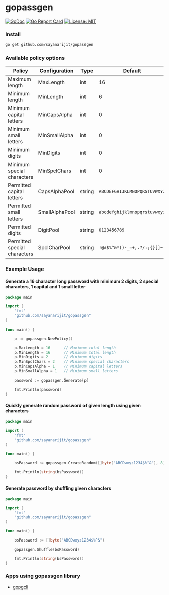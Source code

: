 # gopassgen

[![GoDoc](https://godoc.org/github.com/sayanarijit/gopassgen?status.svg)](https://godoc.org/github.com/sayanarijit/gopassgen)
[![Go Report Card](https://goreportcard.com/badge/github.com/sayanarijit/gopassgen)](https://goreportcard.com/report/github.com/sayanarijit/gopassgen)
[![License: MIT](https://img.shields.io/badge/License-MIT-yellow.svg)](https://github.com/sayanarijit/gopassgen/blob/master/LICENSE)

### Install

```bash
go get github.com/sayanarijit/gopassgen
```

### Available policy options

| Policy                       | Configuration  | Type    | Default                      |
| ---------------------------- | -------------  | ------- | ---------------------------- |
| Maximum length               | MaxLength      | int     | 16                           |
| Minimum length               | MinLength      | int     | 6                            |
| Minimum capital letters      | MinCapsAlpha   | int     | 0                            |
| Minimum small letters        | MinSmallAlpha  | int     | 0                            |
| Minimum digits               | MinDigits      | int     | 0                            |
| Minimum special characters   | MinSpclChars   | int     | 0                            |
| Permitted capital letters    | CapsAlphaPool  | string  | `ABCDEFGHIJKLMNOPQRSTUVWXYZ` |
| Permitted small letters      | SmallAlphaPool | string  | `abcdefghijklmnopqrstuvwxyz` |
| Permitted digits             | DigitPool      | string  | `0123456789`                 |
| Permitted special characters | SpclCharPool   | string  | `!@#$%^&*()-_=+,.?/:;{}[]~`  |

### Example Usage

#### Generate a 16 character long password with minimum 2 digits, 2 special characters, 1 capital and 1 small letter

```go
package main

import (
    "fmt"
    "github.com/sayanarijit/gopassgen"
)

func main() {

    p := gopassgen.NewPolicy()

    p.MaxLength = 16      // Maximum total length
    p.MinLength = 16      // Minimum total length
    p.MinDigits = 2       // Minimum digits
    p.MinSpclChars = 2    // Minimum special characters
    p.MinCapsAlpha = 1    // Minimum capital letters
    p.MinSmallAlpha = 1   // Minimum small letters

    password := gopassgen.Generate(p)

    fmt.Println(password)
}
```

#### Quickly generate random password of given length using given characters

```go
package main

import (
    "fmt"
    "github.com/sayanarijit/gopassgen"
)

func main() {

    bsPassword := gopassgen.CreateRandom([]byte("ABCDwxyz1234$%^&"), 8) // Returns bytes array

    fmt.Println(string(bsPassword))
}
```

#### Generate password by shuffling given characters

```go
package main

import (
    "fmt"
    "github.com/sayanarijit/gopassgen"
)

func main() {

    bsPassword := []byte("ABCDwxyz1234$%^&")

    gopassgen.Shuffle(bsPassword)

    fmt.Println(string(bsPassword))
}
```

### Apps using gopassgen library

* [gopgcli](https://github.com/sayanarijit/gopgcli)
